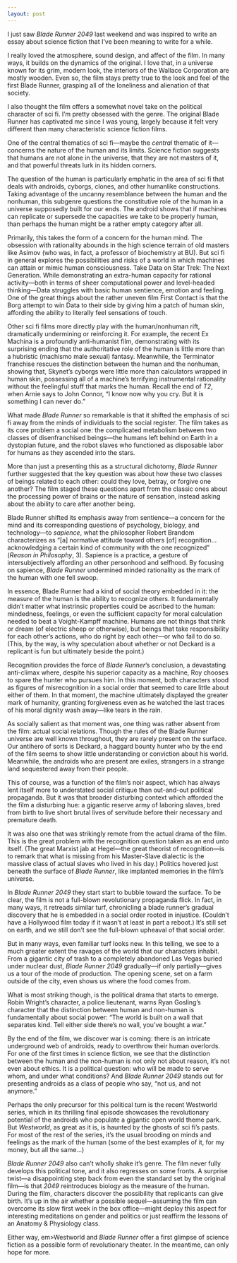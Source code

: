 ```yaml
---
layout: post
---
```


I just saw <em>Blade Runner 2049</em> last weekend and was inspired to write an essay about science fiction that I’ve been meaning to write for a while.

I really loved the atmosphere, sound design, and affect of the film. In many ways, it builds on the dynamics of the original. I love that, in a universe known for its grim, modern look, the interiors of the Wallace Corporation are mostly wooden. Even so, the film stays pretty true to the look and feel of the first Blade Runner, grasping all of the loneliness and alienation of that society.

I also thought the film offers a somewhat novel take on the political character of sci fi. I’m pretty obsessed with the genre. The original Blade Runner has captivated me since I was young, largely because it felt very different than many characteristic science fiction films.

One of the central thematics of sci fi—maybe the <em>central</em> thematic of it—concerns the nature of the human and its limits. Science fiction suggests that humans are not alone in the universe, that they are not masters of it, and that powerful threats lurk in its hidden corners.

The question of the human is particularly emphatic in the area of sci fi that deals with androids, cyborgs, clones, and other humanlike constructions. Taking advantage of the uncanny resemblance between the human and the nonhuman, this subgenre questions the constitutive role of the human in a universe supposedly built for our ends. The android shows that if machines can replicate or supersede the capacities we take to be properly human, than perhaps the human might be a rather empty category after all.

Primarily, this takes the form of a concern for the human mind. The obsession with rationality abounds in the high science terrain of old masters like Asimov (who was, in fact, a professor of biochemistry at BU). But sci fi in general explores the possibilities and risks of a world in which machines can attain or mimic human consciousness. Take Data on Star Trek: The Next Generation. While demonstrating an extra-human capacity for rational activity—both in terms of sheer computational power and level-headed thinking—Data struggles with basic human sentience, emotion and feeling. One of the great things about the rather uneven film First Contact is that the Borg attempt to win Data to their side by giving him a patch of human skin, affording the ability to literally feel sensations of touch.

Other sci fi films more directly play with the human/nonhuman rift, dramatically undermining or reinforcing it. For example, the recent Ex Machina is a profoundly anti-humanist film, demonstrating with its surprising ending that the authoritative role of the human is little more than a hubristic (machismo male sexual) fantasy. Meanwhile, the Terminator franchise rescues the distinction between the human and the nonhuman, showing that, Skynet’s cyborgs were little more than calculators wrapped in human skin, possessing all of a machine’s terrifying instrumental rationality without the feelingful stuff that marks the human. Recall the end of <em>T2</em>, when Arnie says to John Connor, “I know now why you cry. But it is something I can never do.”

What made <em>Blade Runner</em> so remarkable is that it shifted the emphasis of sci fi away from the minds of individuals to the social register. The film takes as its core problem a social one: the complicated metabolism between two classes of disenfranchised beings—the humans left behind on Earth in a dystopian future, and the robot slaves who functioned as disposable labor for humans as they ascended into the stars.

More than just a presenting this as a structural dichotomy, <em>Blade Runner</em> further suggested that the key question was about how these two classes of beings related to each other: could they love, betray, or forgive one another? The film staged these questions apart from the classic ones about the processing power of brains or the nature of sensation, instead asking about the ability to care after another being. 

Blade Runner shifted its emphasis away from sentience—a concern for the mind and its corresponding questions of psychology, biology, and technology—to <em>sapience</em>, what the philosopher Robert Brandom characterizes as “[a] normative attitude toward others [of] recognition… acknowledging a certain kind of community with the one recognized” (<em>Reason in Philosophy</em>, 3). Sapience is a practice, a gesture of intersubjectively affording an other personhood and selfhood. By focusing on sapience, <em>Blade Runner</em> undermined minded rationality as the mark of the human with one fell swoop.

In essence, Blade Runner had a kind of social theory embedded in it: the measure of the human is the ability to recognize others. It fundamentally didn’t matter what instrinsic properties could be ascribed to the human: mindedness, feelings, or even the sufficient capacity for moral calculation needed to beat a Voight-Kampff machine. Humans are not things that think or dream (of electric sheep or otherwise), but beings that take responsibility for each other’s actions, who do right by each other—or who fail to do so. (This, by the way, is why speculation about whether or not Deckard is a replicant is fun but ultimately beside the point.)

Recognition provides the force of <em>Blade Runner</em>’s conclusion, a devastating anti-climax where, despite his superior capacity as a machine, Roy chooses to spare the hunter who pursues him. In this moment, both characters stood as figures of misrecognition in a social order that seemed to care little about either of them. In that moment, the machine ultimately displayed the greater mark of humanity, granting forgiveness even as he watched the last traces of his moral dignity wash away—like tears in the rain.

As socially salient as that moment was, one thing was rather absent from the film: actual social relations. Though the rules of the Blade Runner universe are well known throughout, they are rarely present on the surface. Our antihero of sorts is Deckard, a haggard bounty hunter who by the end of the film seems to show little understanding or conviction about his world. Meanwhile, the androids who are present are exiles, strangers in a strange land sequestered away from their people.

This of course, was a function of the film’s noir aspect, which has always lent itself more to understated social critique than out-and-out political propaganda. But it was that broader disturbing context which afforded the the film a disturbing hue: a gigantic reserve army of laboring slaves, bred from birth to live short brutal lives of servitude before their necessary and premature death.

It was also one that was strikingly remote from the actual drama of the film. This is the great problem with the recognition question taken as an end unto itself. (The great Marxist jab at Hegel—the great theorist of recognition—is to remark that what is missing from his Master-Slave dialectic is the massive class of actual slaves who lived in his day.) Politics hovered just beneath the surface of <em>Blade Runner</em>, like implanted memories in the film’s universe.

In <em>Blade Runner 2049</em> they start start to bubble toward the surface. To be clear, the film is not a full-blown revolutionary propaganda flick. In fact, in many ways, it retreads similar turf, chronicling a blade runner’s gradual discovery that he is embedded in a social order rooted in injustice. (Couldn’t have a Hollywood film today if it wasn’t at least in part a reboot.) It’s still set on earth, and we still don’t see the full-blown upheaval of that social order.

But in many ways, even familiar turf looks new. In this telling, we see to a much greater extent the ravages of the world that our characters inhabit. From a gigantic city of trash to a completely abandoned Las Vegas buried under nuclear dust, <em>Blade Runner 2049</em> gradually—if only partially—gives us a tour of the mode of production. The opening scene, set on a farm outside of the city, even shows us where the food comes from.

What is most striking though, is the political drama that starts to emerge. Robin Wright’s character, a police lieutenant, warns Ryan Gosling’s character that the distinction between human and non-human is fundamentally about social power: “The world is built on a wall that separates kind. Tell either side there’s no wall, you’ve bought a war.”

By the end of the film, we discover war is coming: there is an intricate underground web of androids, ready to overthrow their human overlords. For one of the first times in science fiction, we see that the distinction between the human and the non-human is not only not about reason, it’s not even about ethics. It is a political question: who will be made to serve whom, and under what conditions? And <em>Blade Runner 2049</em> stands out for presenting androids as a class of people who say, “not us, and not anymore.”

Perhaps the only precursor for this political turn is the recent Westworld series, which in its thrilling final episode showcases the revolutionary potential of the androids who populate a gigantic open world theme park. But <em>Westworld</em>, as great as it is, is haunted by the ghosts of sci fi’s pasts. For most of the rest of the series, it’s the usual brooding on minds and feelings as the mark of the human (some of the best examples of it, for my money, but all the same…)

<em>Blade Runner 2049</em> also can’t wholly shake it’s genre. The film never fully develops this political tone, and it also regresses on some fronts. A surprise twist—a disappointing step back from even the standard set by the original film—is that <em>2049</em> reintroduces biology as the measure of the human. During the film, characters discover the possibility that replicants can give birth. It’s up in the air whether a possible sequel—assuming the film can overcome its slow first week in the box office—might deploy this aspect for interesting meditations on gender and politics or just reaffirm the lessons of an Anatomy & Physiology class.

Either way, em>Westworld</em> and <em>Blade Runner</em> offer a first glimpse of science fiction as a possible form of revolutionary theater. In the meantime, can only hope for more.
